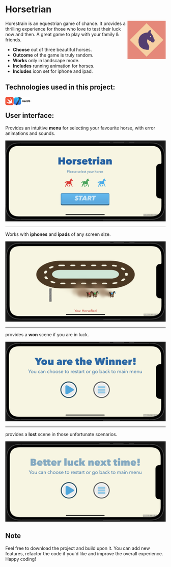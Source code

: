 # Horsetrian 

<img src="./Documentation/logo.png" align="right"
     alt="Xylo logo by MZ" width="120" height="120">

Horestrain is an equestrian game of chance. It provides a thrilling experience
for those who love to test their luck now and then. A great game to play with 
your family & friends.

* **Choose** out of three beautiful horses.
* **Outcome** of the game is truly random.
* **Works** only in landscape mode.
* **Includes** running animation for horses.
* **Includes** icon set for iphone and ipad.

## Technologies used in this project:

<img align="left" alt="Swift" width="26px" src="https://raw.githubusercontent.com/github/explore/80688e429a7d4ef2fca1e82350fe8e3517d3494d/topics/swift/swift.png" />
<img align="left" alt="Xcode" width="26px" src="https://raw.githubusercontent.com/github/explore/80688e429a7d4ef2fca1e82350fe8e3517d3494d/topics/xcode/xcode.png" />
<img align="left" alt="Macos" width="26px" src="https://raw.githubusercontent.com/github/explore/80688e429a7d4ef2fca1e82350fe8e3517d3494d/topics/macos/macos.png" />
<br />

## User interface:

Provides an intuitive **menu** for selecting your favourite horse, with
error animations and sounds.

<p align="center">
  <img src="./Documentation/menu.png" alt="picture" width="750">
</p>

---

Works with **iphones** and **ipads** of any screen size.

<p align="center">
  <img src="./Documentation/main.png" alt="picture" width="750">
</p>

---

provides a **won** scene if you are in luck.

<p align="center">
  <img src="./Documentation/won.png" alt="picture" width="750">
</p>

---

provides a **lost** scene in those unfortunate scenarios.

<p align="center">
  <img src="./Documentation/lost.png" alt="picture" width="750">
</p>

## Note

Feel free to download the project and build upon it. You can add
new features, refactor the code if you'd like and improve 
the overall experience. Happy coding!
